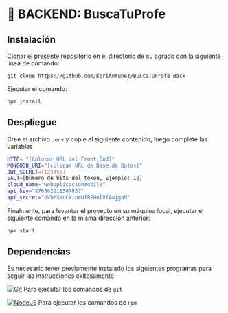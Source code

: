 # 📝 BACKEND: BuscaTuProfe

## Instalación

Clonar el presente repositorio en el directorio de su agrado con la siguiente línea de comando:

```
git clone https://github.com/KoriAntunez/BuscaTuProfe_Back
```

Ejecutar el comando:

```
npm install
```

## Despliegue

Cree el archivo `.env` y copie el siguiente contenido, luego complete las variables

```bash
HTTP= "[Colocar URL del Front End]"
MONGODB_URI="[colocar URL de Base de Datos]"
JWT_SECRET=[123456]
SALT=[Número de bits del token, Ejemplo: 10]
cloud_name="webaplicacionmobile"
api_key="876862211587857"
api_secret="oVbMSedCx-neUfBEHnlVfAwjgaM"
```

Finalmente, para levantar el proyecto en su máquina local, ejecutar el siguiente comando en la misma dirección anterior:

```
npm start
```

## Dependencias

Es necesario tener previamente instalado los siguientes programas para seguir las instrucciones exitosamente.

[![Git](https://img.shields.io/badge/git-%23F05033.svg?style=for-the-badge&logo=git&logoColor=white)](https://git-scm.com) Para ejecutar los comandos de `git`

[![NodeJS](https://img.shields.io/badge/Node.js-43853D?style=for-the-badge&logo=node.js&logoColor=white)](https://nodejs.org/es/) Para ejecutar los comandos de `npm`
